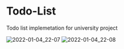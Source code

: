 # Todo-List
Todo list implemetation for university project

![2022-01-04_22-07](https://user-images.githubusercontent.com/11234896/148124588-3bcc3e17-a5c4-499c-897c-b54018c02529.png)
![2022-01-04_22-08](https://user-images.githubusercontent.com/11234896/148124625-6cac17ee-908b-426c-af57-e199a88ff970.png)
